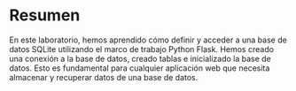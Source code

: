 # Resumen

En este laboratorio, hemos aprendido cómo definir y acceder a una base de datos SQLite utilizando el marco de trabajo Python Flask. Hemos creado una conexión a la base de datos, creado tablas e inicializado la base de datos. Esto es fundamental para cualquier aplicación web que necesita almacenar y recuperar datos de una base de datos.
